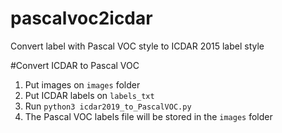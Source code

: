 # pascalvoc2icdar
Convert label with Pascal VOC style to ICDAR 2015 label style



#Convert ICDAR to Pascal VOC
1. Put images on `images` folder
2. Put ICDAR labels on `labels_txt`
3. Run `python3 icdar2019_to_PascalVOC.py`
4. The Pascal VOC labels file will be stored in the `images` folder  
